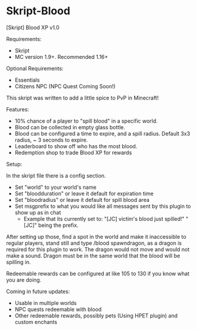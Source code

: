 # Skript-Blood
[Skript] Blood XP v1.0

Requirements:
- Skript
- MC version 1.9+. Recommended 1.16+

Optional Requirements:
- Essentials
- Citizens NPC (NPC Quest Coming Soon!)

This skript was written to add a little spice to PvP in Minecraft!

Features:
- 10% chance of a player to "spill blood" in a specific world.
- Blood can be collected in empty glass bottle.
- Blood can be configured a time to expire, and a spill radius. Default 3x3 radius, ~ 3 seconds to expire.
- Leaderboard to show off who has the most blood.
- Redemption shop to trade Blood XP for rewards

Setup:

In the skript file there is a config section.
- Set "world" to your world's name
- Set "bloodduration" or leave it default for expiration time
- Set "bloodradius" or leave it default for spill blood area
- Set msgprefix to what you would like all messages sent by this plugin to show up as in chat
  - Example that its currently set to: "[JC] victim's blood just spilled!" "[JC]" being the prefix.

After setting up those, find a spot in the world and make it inaccessible to regular players, stand still and type /blood spawndragon, as a dragon is required for this plugin to work. The dragon would not move and would not make a sound. Dragon must be in the same world that the blood will be spilling in.

Redeemable rewards can be configured at like 105 to 130 if you know what you are doing.


Coming in future updates:
- Usable in multiple worlds
- NPC quests redeemable with blood
- Other redeemable rewards, possibly pets (Using HPET plugin) and custom enchants
